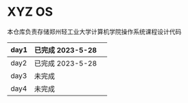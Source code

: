 # XYZ OS

本仓库负责存储郑州轻工业大学计算机学院操作系统课程设计代码

| day1 | 已完成 2023-5-28 |      |
| ---- | ---------------- | ---- |
| day2 | 已完成 2023-5-28 |      |
| day3 | 未完成           |      |
| day4 | 未完成           |      |

